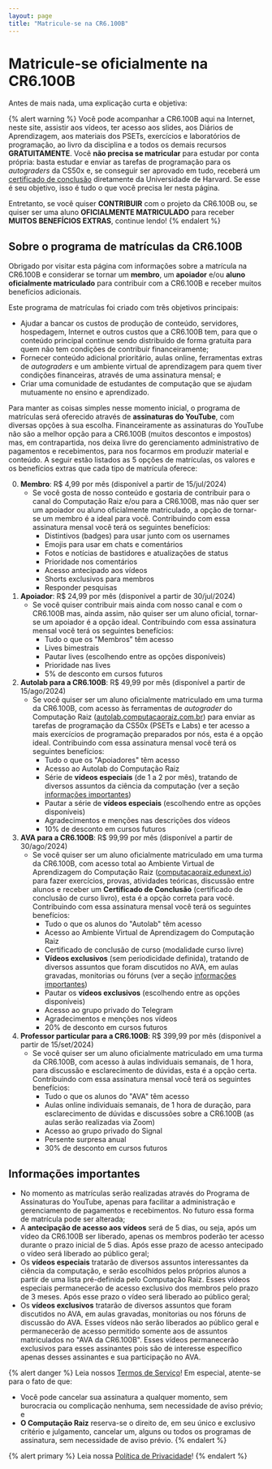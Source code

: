 ```yaml
---
layout: page
title: "Matricule-se na CR6.100B"
---
```


# <i class="fa-regular fa-square-dollar"></i> Matricule-se oficialmente na CR6.100B

Antes de mais nada, uma explicação curta e objetiva:

{% alert warning %}
Você pode acompanhar a CR6.100B aqui na Internet, neste site, assistir aos
vídeos, ter acesso aos slides, aos Diários de Aprendizagem, aos materiais dos
PSETs, exercícios e laboratórios de programação, ao livro da disciplina e a
todos os demais recursos **GRATUITAMENTE**. Você **não precisa se matricular**
para estudar por conta própria: basta estudar e enviar as tarefas de programação
para os _autograders_ da CS50x e, se conseguir ser aprovado em tudo, receberá um
[certificado de conclusão](https://cs50.harvard.edu/x/certificate/) diretamente
da Universidade de Harvard. Se esse é seu objetivo, isso é tudo o que você
precisa ler nesta página.

Entretanto, se você quiser **CONTRIBUIR** com o projeto da CR6.100B ou, se
quiser ser uma aluno **OFICIALMENTE MATRICULADO** para receber **MUITOS
BENEFÍCIOS EXTRAS**, continue lendo!
{% endalert %}


## Sobre o programa de matrículas da CR6.100B

Obrigado por visitar esta página com informações sobre a matrícula na CR6.100B e
considerar se tornar um **membro**, um **apoiador** e/ou **aluno oficialmente
matriculado** para contribuir com a CR6.100B e receber muitos benefícios
adicionais.

Este programa de matrículas foi criado com três objetivos principais:

* Ajudar a bancar os custos de produção de conteúdo, servidores, hospedagem,
  Internet e outros custos que a CR6.100B tem, para que o conteúdo principal
  continue sendo distribuído de forma gratuita para quem não tem condições de
  contribuir financeiramente;
* Fornecer conteúdo adicional prioritário, aulas online, ferramentas extras de
  _autograders_ e um ambiente virtual de aprendizagem para quem tiver condições
  financeiras, através de uma assinatura mensal; e
* Criar uma comunidade de estudantes de computação que se ajudam mutuamente no
  ensino e aprendizado.

Para manter as coisas simples nesse momento inicial, o programa de matrículas
será oferecido através de **assinaturas do YouTube**, com diversas opções à sua
escolha. Financeiramente as assinaturas do YouTube não são a melhor opção para a
CR6.100B (muitos descontos e impostos) mas, em contrapartida, nos deixa livre
do gerenciamento administrativo de pagamentos e recebimentos, para nos focarmos
em produzir material e conteúdo. A seguir estão listados as 5 opções de
matrículas, os valores e os benefícios extras que cada tipo de matrícula
oferece:

0. **Membro**: R$ 4,99 por mês (disponível a partir de 15/jul/2024)
     * Se você gosta de nosso conteúdo e gostaria de contribuir para o canal do
       Computação Raiz e/ou para a CR6.100B, mas não quer ser um apoiador ou
       aluno oficialmente matriculado, a opção de tornar-se um membro é a ideal
       para você. Contribuindo com essa assinatura mensal você terá os seguintes
       benefícios:
         * Distintivos (badges) para usar junto com os usernames
         * Emojis para usar em chats e comentários
         * Fotos e notícias de bastidores e atualizações de status
         * Prioridade nos comentários
         * Acesso antecipado aos vídeos
         * Shorts exclusivos para membros
         * Responder pesquisas
0. **Apoiador**: R$ 24,99 por mês (disponível a partir de 30/jul/2024)
     * Se você quiser contribuir mais ainda com nosso canal e com o CR6.100B
       mas, ainda assim, não quiser ser um aluno oficial, tornar-se um apoiador
       é a opção ideal. Contribuindo com essa assinatura mensal você terá os
       seguintes benefícios:
         * Tudo o que os "Membros" têm acesso
         * Lives bimestrais
         * Pautar lives (escolhendo entre as opções disponíveis)
         * Prioridade nas lives
         * 5% de desconto em cursos futuros
0. **Autolab para a CR6.100B**: R$ 49,99 por mês (disponível a partir de
   15/ago/2024)
     * Se você quiser ser um aluno oficialmente matriculado em uma turma da
       CR6.100B, com acesso às ferramentas de _autograder_ do Computação Raiz
       ([autolab.computacaoraiz.com.br](https://autolab.computacaoraiz.com.br))
       para enviar as tarefas de programação da CS50x (PSETs e Labs) e ter
       acesso a mais exercícios de programação preparados por nós, esta é a
       opção ideal. Contribuindo com essa assinatura mensal você terá os
       seguintes benefícios:
         * Tudo o que os "Apoiadores" têm acesso
         * Acesso ao Autolab do Computação Raiz
         * Série de **vídeos especiais** (de 1 a 2 por mês), tratando de
           diversos assuntos da ciência da computação (ver a seção [informações
           importantes](#informações-importantes))
         * Pautar a série de **vídeos especiais** (escolhendo entre as opções
           disponíveis)
         * Agradecimentos e menções nas descrições dos vídeos
         * 10% de desconto em cursos futuros
0. **AVA para a CR6.100B**: R$ 99,99 por mês (disponível a partir de
   30/ago/2024)
     * Se você quiser ser um aluno oficialmente matriculado em uma turma da
       CR6.100B, com acesso total ao Ambiente Virtual de Aprendizagem do
       Computação Raiz
       ([computacaoraiz.edunext.io](https://computacaoraiz.edunext.io)) para
       fazer exercícios, provas, atividades teóricas, discussão entre alunos e
       receber um **Certificado de Conclusão** (certificado de conclusão de
       curso livro), esta é a opção correta para você. Contribuindo com essa
       assinatura mensal você terá os seguintes benefícios:
         * Tudo o que os alunos do "Autolab" têm acesso
         * Acesso ao Ambiente Virtual de Aprendizagem do Computação Raiz
         * Certificado de conclusão de curso (modalidade curso livre)
         * **Vídeos exclusivos** (sem periodicidade definida), tratando de
           diversos assuntos que foram discutidos no AVA, em aulas gravadas,
           monitorias ou fóruns (ver a seção [informações
           importantes](#informações-importantes))
         * Pautar os **vídeos exclusivos** (escolhendo entre as opções
           disponíveis)
         * Acesso ao grupo privado do Telegram
         * Agradecimentos e menções nos vídeos
         * 20% de desconto em cursos futuros
0. **Professor particular para a CR6.100B**: R$ 399,99 por mês (disponível a
   partir de 15/set/2024)
     * Se você quiser ser um aluno oficialmente matriculado em uma turma da
       CR6.100B, com acesso à aulas individuais semanais, de 1 hora, para
       discussão e esclarecimento de dúvidas, esta é a opção certa. Contribuindo
       com essa assinatura mensal você terá os seguintes benefícios:
         * Tudo o que os alunos do "AVA" têm acesso
         * Aulas online individuais semanais, de 1 hora de duração, para
           esclarecimento de dúvidas e discussões sobre a CR6.100B (as aulas
           serão realizadas via Zoom)
         * Acesso ao grupo privado do Signal
         * Persente surpresa anual
         * 30% de desconto em cursos futuros


## Informações importantes

* No momento as matrículas serão realizadas através do Programa de Assinaturas
  do YouTube, apenas para facilitar a administração e gerenciamento de
  pagamentos e recebimentos. No futuro essa forma de matrícula pode ser
  alterada;
* A **antecipação de acesso aos vídeos** será de 5 dias, ou seja, após um vídeo
  da CR6.100B ser liberado, apenas os membros poderão ter acesso durante o prazo
  inicial de 5 dias. Após esse prazo de acesso antecipado o vídeo será liberado
  ao público geral;
* Os **vídeos especiais** tratarão de diversos assuntos interessantes da ciência
  da computação, e serão escolhidos pelos próprios alunos a partir de uma lista
  pré-definida pelo Computação Raiz. Esses vídeos especiais permanecerão de
  acesso exclusivo dos membros pelo prazo de 3 meses. Após esse prazo o vídeo
  será liberado ao público geral;
* Os **vídeos exclusivos** tratarão de diversos assuntos que foram discutidos no
  AVA, em aulas gravadas, monitorias ou nos fóruns de discussão do AVA. Esses
  vídeos não serão liberados ao público geral e permanecerão de acesso permitido
  somente aos de assuntos matriculados no "AVA da CR6.100B". Esses vídeos
  permanecerão exclusivos para esses assinantes pois são de interesse específico
  apenas desses assinantes e sua participação no AVA.

{% alert danger %}
Leia nossos [Termos de
Serviço](https://www.computacaoraiz.com.br/termos-de-servico/)! Em especial,
atente-se para o fato de que:

* Você pode cancelar sua assinatura a qualquer momento, sem burocracia ou
  complicação nenhuma, sem necessidade de aviso prévio; e
* **O Computação Raiz** reserva-se o direito de, em seu único e exclusivo
  critério e julgamento, cancelar um, alguns ou todos os programas de
  assinatura, sem necessidade de aviso prévio.
{% endalert %}

{% alert primary %}
Leia nossa [Política de
Privacidade](https://www.computacaoraiz.com.br/politica-de-privacidade/)!
{% endalert %}
